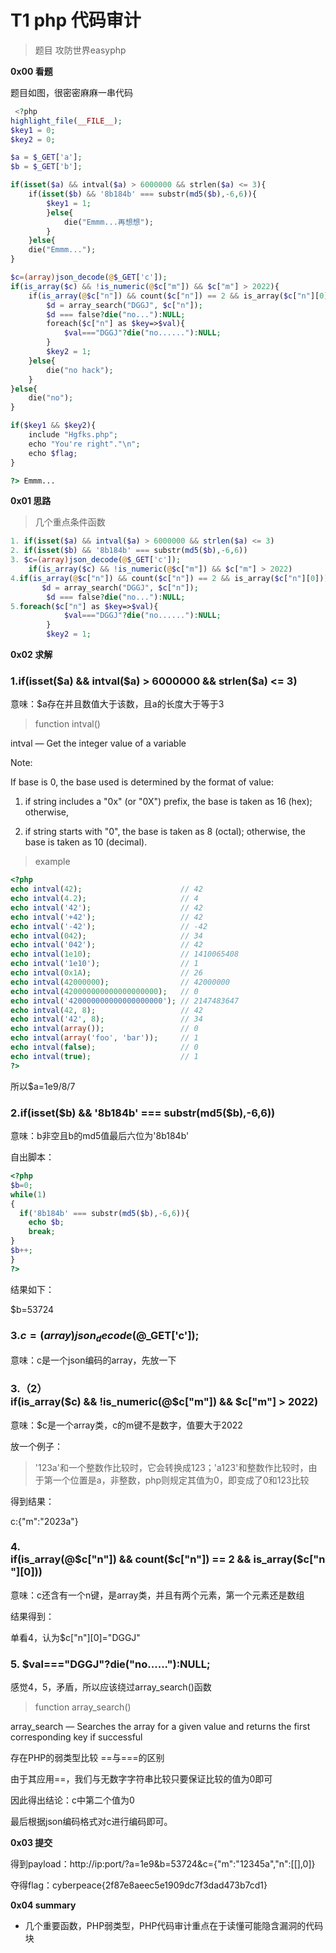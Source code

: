 # T1 php 代码审计

> 题目 攻防世界easyphp

 __0x00 看题__

题目如图，很密密麻麻一串代码
```php
 <?php
highlight_file(__FILE__);
$key1 = 0;
$key2 = 0;

$a = $_GET['a'];
$b = $_GET['b'];

if(isset($a) && intval($a) > 6000000 && strlen($a) <= 3){
    if(isset($b) && '8b184b' === substr(md5($b),-6,6)){
        $key1 = 1;
        }else{
            die("Emmm...再想想");
        }
    }else{
    die("Emmm...");
}

$c=(array)json_decode(@$_GET['c']);
if(is_array($c) && !is_numeric(@$c["m"]) && $c["m"] > 2022){
    if(is_array(@$c["n"]) && count($c["n"]) == 2 && is_array($c["n"][0])){
        $d = array_search("DGGJ", $c["n"]);
        $d === false?die("no..."):NULL;
        foreach($c["n"] as $key=>$val){
            $val==="DGGJ"?die("no......"):NULL;
        }
        $key2 = 1;
    }else{
        die("no hack");
    }
}else{
    die("no");
}

if($key1 && $key2){
    include "Hgfks.php";
    echo "You're right"."\n";
    echo $flag;
}

?> Emmm...
```


 __0x01 思路__

> 几个重点条件函数

```php
1. if(isset($a) && intval($a) > 6000000 && strlen($a) <= 3)
2. if(isset($b) && '8b184b' === substr(md5($b),-6,6))
3. $c=(array)json_decode(@$_GET['c']);
    if(is_array($c) && !is_numeric(@$c["m"]) && $c["m"] > 2022)
4.if(is_array(@$c["n"]) && count($c["n"]) == 2 && is_array($c["n"][0]))
       $d = array_search("DGGJ", $c["n"]);
        $d === false?die("no..."):NULL;
5.foreach($c["n"] as $key=>$val){
            $val==="DGGJ"?die("no......"):NULL;
        }
        $key2 = 1;
```

 __0x02 求解__

### 1.if(isset($a) && intval($a) > 6000000 && strlen($a) <= 3)

意味：$a存在并且数值大于该数，且a的长度大于等于3

> function intval()

intval — Get the integer value of a variable

Note:

If base is 0, the base used is determined by the format of value:

1. if string includes a "0x" (or "0X") prefix, the base is taken as 16 (hex); otherwise,

2. if string starts with "0", the base is taken as 8 (octal); otherwise,
the base is taken as 10 (decimal).

>example

```php
<?php
echo intval(42);                      // 42
echo intval(4.2);                     // 4
echo intval('42');                    // 42
echo intval('+42');                   // 42
echo intval('-42');                   // -42
echo intval(042);                     // 34
echo intval('042');                   // 42
echo intval(1e10);                    // 1410065408
echo intval('1e10');                  // 1
echo intval(0x1A);                    // 26
echo intval(42000000);                // 42000000
echo intval(420000000000000000000);   // 0
echo intval('420000000000000000000'); // 2147483647
echo intval(42, 8);                   // 42
echo intval('42', 8);                 // 34
echo intval(array());                 // 0
echo intval(array('foo', 'bar'));     // 1
echo intval(false);                   // 0
echo intval(true);                    // 1
?>
```

所以$a=1e9/8/7

### 2.if(isset($b) && '8b184b' === substr(md5($b),-6,6))

意味：b非空且b的md5值最后六位为'8b184b'

自出脚本：

```php
<?php
$b=0;
while(1)
{
  if('8b184b' === substr(md5($b),-6,6)){
    echo $b;
    break;
}
$b++;
}
?>
```
结果如下：

$b=53724

### 3.$c=(array)json_decode(@$_GET['c']);

意味：c是一个json编码的array，先放一下

### 3.（2）if(is_array($c) && !is_numeric(@$c["m"]) && $c["m"] > 2022)

意味：$c是一个array类，c的m键不是数字，值要大于2022

放一个例子：

> '123a'和一个整数作比较时，它会转换成123；'a123'和整数作比较时，由于第一个位置是a，非整数，php则规定其值为0，即变成了0和123比较

得到结果：

c:{"m":"2023a"}

### 4. if(is_array(@$c["n"]) && count($c["n"]) == 2 && is_array($c["n"][0]))

意味：c还含有一个n键，是array类，并且有两个元素，第一个元素还是数组

结果得到：

单看4，认为$c["n"][0]="DGGJ"

### 5. $val==="DGGJ"?die("no......"):NULL;

感觉4，5，矛盾，所以应该绕过array_search()函数

> function array_search()

array_search — Searches the array for a given value and returns the first corresponding key if successful

存在PHP的弱类型比较 ==与===的区别

由于其应用==，我们与无数字字符串比较只要保证比较的值为0即可

因此得出结论：c中第二个值为0

最后根据json编码格式对c进行编码即可。

 __0x03 提交__

得到payload：http://ip:port/?a=1e9&b=53724&c={"m":"12345a","n":[[],0]}

夺得flag：cyberpeace{2f87e8aeec5e1909dc7f3dad473b7cd1}

__0x04 summary__

* 几个重要函数，PHP弱类型，PHP代码审计重点在于读懂可能隐含漏洞的代码块
